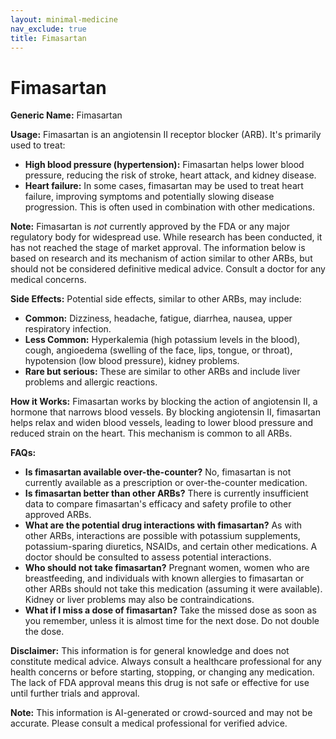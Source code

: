 ```yaml
---
layout: minimal-medicine
nav_exclude: true
title: Fimasartan
---
```


# Fimasartan

**Generic Name:** Fimasartan

**Usage:** Fimasartan is an angiotensin II receptor blocker (ARB).  It's primarily used to treat:

* **High blood pressure (hypertension):**  Fimasartan helps lower blood pressure, reducing the risk of stroke, heart attack, and kidney disease.
* **Heart failure:** In some cases, fimasartan may be used to treat heart failure, improving symptoms and potentially slowing disease progression.  This is often used in combination with other medications.

**Note:**  Fimasartan is *not* currently approved by the FDA or any major regulatory body for widespread use. While research has been conducted, it has not reached the stage of market approval.  The information below is based on research and its mechanism of action similar to other ARBs, but should not be considered definitive medical advice.  Consult a doctor for any medical concerns.


**Side Effects:**  Potential side effects, similar to other ARBs, may include:

* **Common:** Dizziness, headache, fatigue, diarrhea, nausea, upper respiratory infection.
* **Less Common:**  Hyperkalemia (high potassium levels in the blood), cough, angioedema (swelling of the face, lips, tongue, or throat), hypotension (low blood pressure), kidney problems.
* **Rare but serious:**  These are similar to other ARBs and include liver problems and allergic reactions.

**How it Works:**  Fimasartan works by blocking the action of angiotensin II, a hormone that narrows blood vessels. By blocking angiotensin II, fimasartan helps relax and widen blood vessels, leading to lower blood pressure and reduced strain on the heart.  This mechanism is common to all ARBs.


**FAQs:**

* **Is fimasartan available over-the-counter?** No, fimasartan is not currently available as a prescription or over-the-counter medication.
* **Is fimasartan better than other ARBs?**  There is currently insufficient data to compare fimasartan's efficacy and safety profile to other approved ARBs.
* **What are the potential drug interactions with fimasartan?**  As with other ARBs, interactions are possible with potassium supplements, potassium-sparing diuretics, NSAIDs, and certain other medications.  A doctor should be consulted to assess potential interactions.
* **Who should not take fimasartan?**  Pregnant women, women who are breastfeeding, and individuals with known allergies to fimasartan or other ARBs should not take this medication (assuming it were available).  Kidney or liver problems may also be contraindications.
* **What if I miss a dose of fimasartan?**  Take the missed dose as soon as you remember, unless it is almost time for the next dose. Do not double the dose.


**Disclaimer:** This information is for general knowledge and does not constitute medical advice.  Always consult a healthcare professional for any health concerns or before starting, stopping, or changing any medication.  The lack of FDA approval means this drug is not safe or effective for use until further trials and approval.


**Note:** This information is AI-generated or crowd-sourced and may not be accurate. Please consult a medical professional for verified advice.